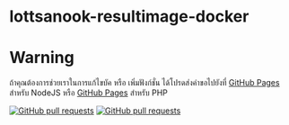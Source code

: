 # lottsanook-resultimage-docker

# Warning

ถ้าคุณต้องการช่วยเราในการแก้ไขบัค หรือ เพิ่มฟังก์ชั่น ได้โปรดส่งคำขอไปยังที่ [GitHub Pages](../../../../quad-b/lottsanook-nodejs) สำหรับ NodeJS หรือ [GitHub Pages](../../../../quad-b/lottsanook) สำหรับ PHP

[![GitHub pull requests](https://img.shields.io/github/issues-pr-raw/Quad-B/lottsanook-nodejs?label=Pull%20request%20for%20helped&logo=github)](../../../../quad-b/lottsanook-nodejs) [![GitHub pull requests](https://img.shields.io/github/issues-pr-raw/Quad-B/lottsanook?label=Pull%20request%20for%20helped&logo=github)](../../../../quad-b/lottsanook)
